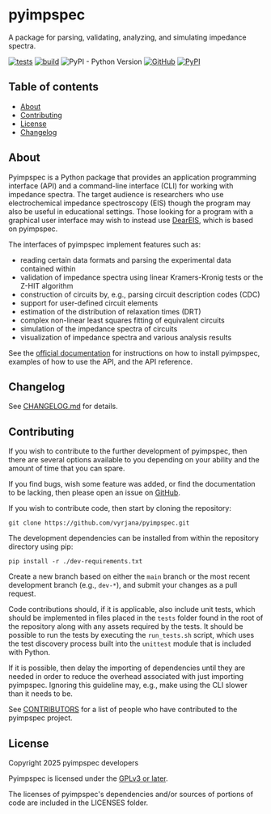 # pyimpspec

A package for parsing, validating, analyzing, and simulating impedance spectra.

[![tests](https://github.com/vyrjana/pyimpspec/actions/workflows/test-package.yml/badge.svg)](https://github.com/vyrjana/pyimpspec/actions/workflows/test-package.yml)
[![build](https://github.com/vyrjana/pyimpspec/actions/workflows/test-wheel.yml/badge.svg)](https://github.com/vyrjana/pyimpspec/actions/workflows/test-wheel.yml)
![PyPI - Python Version](https://img.shields.io/pypi/pyversions/pyimpspec)
[![GitHub](https://img.shields.io/github/license/vyrjana/pyimpspec)](https://www.gnu.org/licenses/gpl-3.0.html)
[![PyPI](https://img.shields.io/pypi/v/pyimpspec)](https://pypi.org/project/pyimpspec/)


## Table of contents

- [About](#about)
- [Contributing](#contributing)
- [License](#license)
- [Changelog](#changelog)


## About

Pyimpspec is a Python package that provides an application programming interface (API) and a command-line interface (CLI) for working with impedance spectra.
The target audience is researchers who use electrochemical impedance spectroscopy (EIS) though the program may also be useful in educational settings.
Those looking for a program with a graphical user interface may wish to instead use [DearEIS](https://github.com/vyrjana/DearEIS), which is based on pyimpspec.

The interfaces of pyimpspec implement features such as:

- reading certain data formats and parsing the experimental data contained within
- validation of impedance spectra using linear Kramers-Kronig tests or the Z-HIT algorithm
- construction of circuits by, e.g., parsing circuit description codes (CDC)
- support for user-defined circuit elements
- estimation of the distribution of relaxation times (DRT)
- complex non-linear least squares fitting of equivalent circuits
- simulation of the impedance spectra of circuits
- visualization of impedance spectra and various analysis results

See the [official documentation](https://vyrjana.github.io/pyimpspec/) for instructions on how to install pyimpspec, examples of how to use the API, and the API reference.


## Changelog

See [CHANGELOG.md](CHANGELOG.md) for details.


## Contributing

If you wish to contribute to the further development of pyimpspec, then there are several options available to you depending on your ability and the amount of time that you can spare.

If you find bugs, wish some feature was added, or find the documentation to be lacking, then please open an issue on [GitHub](https://github.com/vyrjana/pyimpspec/issues).

If you wish to contribute code, then start by cloning the repository:

`git clone https://github.com/vyrjana/pyimpspec.git`

The development dependencies can be installed from within the repository directory using pip:

`pip install -r ./dev-requirements.txt`

Create a new branch based on either the `main` branch or the most recent development branch (e.g., `dev-*`), and submit your changes as a pull request.

Code contributions should, if it is applicable, also include unit tests, which should be implemented in files placed in the `tests` folder found in the root of the repository along with any assets required by the tests.
It should be possible to run the tests by executing the `run_tests.sh` script, which uses the test discovery process built into the `unittest` module that is included with Python.

If it is possible, then delay the importing of dependencies until they are needed in order to reduce the overhead associated with just importing pyimpspec.
Ignoring this guideline may, e.g., make using the CLI slower than it needs to be.

See [CONTRIBUTORS](CONTRIBUTORS) for a list of people who have contributed to the pyimpspec project.


## License

Copyright 2025 pyimpspec developers

Pyimpspec is licensed under the [GPLv3 or later](https://www.gnu.org/licenses/gpl-3.0.html).

The licenses of pyimpspec's dependencies and/or sources of portions of code are included in the LICENSES folder.
